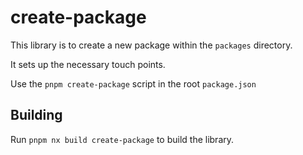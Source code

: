 # create-package

This library is to create a new package within the `packages` directory.

It sets up the necessary touch points.

Use the `pnpm create-package` script in the root `package.json`

## Building

Run `pnpm nx build create-package` to build the library.
